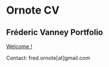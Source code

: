 # Ornote CV

## Fréderic Vanney Portfolio

<a href="https://ornote.github.io/Ornote-CV/">Welcome !</a>

Contact: fred.ornote[at]gmail.com
